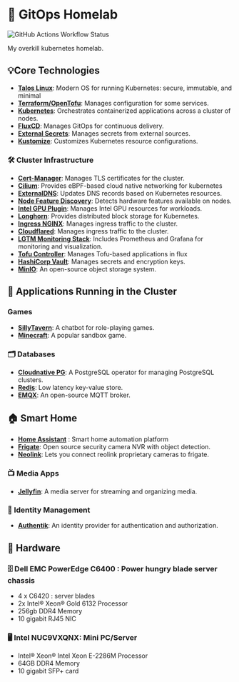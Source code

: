# 🤖 GitOps Homelab

![GitHub Actions Workflow Status](https://img.shields.io/github/actions/workflow/status/RazeLighter777/iaas/taskfile-tests-workflow.yaml)

My overkill kubernetes homelab. 


## 💡Core Technologies

- **[Talos Linux](https://www.talos.dev/)**: Modern OS for running Kubernetes: secure, immutable, and minimal
- **[Terraform/OpenTofu](https://opentofu.org/)**: Manages configuration for some services.
- **[Kubernetes](https://kubernetes.io/)**: Orchestrates containerized applications across a cluster of nodes.
- **[FluxCD](https://fluxcd.io/)**: Manages GitOps for continuous delivery.
- **[External Secrets](https://github.com/external-secrets/external-secrets)**: Manages secrets from external sources.
- **[Kustomize](https://kustomize.io/)**: Customizes Kubernetes resource configurations.

### 🛠️ Cluster Infrastructure
- **[Cert-Manager](https://cert-manager.io/)**: Manages TLS certificates for the cluster.
- **[Cilium](https://cilim.io/)**: Provides eBPF-based cloud native networking for kubernetes
- **[ExternalDNS](https://github.com/kubernetes-sigs/external-dns)**: Updates DNS records based on Kubernetes resources.
- **[Node Feature Discovery](https://github.com/kubernetes-sigs/node-feature-discovery)**: Detects hardware features available on nodes.
- **[Intel GPU Plugin](https://github.com/intel/intel-device-plugins-for-kubernetes)**: Manages Intel GPU resources for workloads.
- **[Longhorn](https://longhorn.io/)**: Provides distributed block storage for Kubernetes.
- **[Ingress NGINX](https://kubernetes.github.io/ingress-nginx/)**: Manages ingress traffic to the cluster.
- **[Cloudflared](https://github.com/cloudflare/cloudflared)**: Manages ingress traffic to the cluster.
- **[LGTM Monitoring Stack](https://github.com/grafana/loki)**: Includes Prometheus and Grafana for monitoring and visualization.
- **[Tofu Controller](https://github.com/opentofu/controller)**: Manages Tofu-based applications in flux
- **[HashiCorp Vault](https://www.vaultproject.io/)**: Manages secrets and encryption keys.
- **[MinIO](https://min.io/)**: An open-source object storage system.

## 📲 Applications Running in the Cluster

### Games
- **[SillyTavern](https://github.com/sillytavern/SillyTavern)**: A chatbot for role-playing games.
- **[Minecraft](https://www.minecraft.net/)**: A popular sandbox game.

### 🗂️ Databases
- **[Cloudnative PG](https://cloudnative-pg.io/)**: A PostgreSQL operator for managing PostgreSQL clusters.
- **[Redis](https://redis.io)**: Low latency key-value store.
- **[EMQX](https://www.emqx.com/)**: An open-source MQTT broker.
## 🏠 Smart Home 
- **[Home Assistant](https://home-assistant.io/)** : Smart home automation platform
- **[Frigate](https://frigate.video)**: Open source security camera NVR with object detection. 
- **[Neolink](https://github.com/QuantumEntangledAndy/neolink)**: Lets you connect reolink proprietary cameras to frigate.

### 📺 Media Apps
- **[Jellyfin](https://jellyfin.org/)**: A media server for streaming and organizing media.


### 🪪 Identity Management
- **[Authentik](https://goauthentik.io/)**: An identity provider for authentication and authorization.

## 🧰 Hardware

### 🗄️ **Dell EMC PowerEdge C6400** : Power hungry blade server chassis
- 4 x C6420 : server blades
- 2x Intel® Xeon® Gold 6132 Processor
- 256gb DDR4 Memory
- 10 gigabit RJ45 NIC

### 🖥️ **Intel NUC9VXQNX**: Mini PC/Server

- Intel® Xeon® Intel Xeon E-2286M Processor
- 64GB DDR4 Memory
- 10 gigabit SFP+ card
